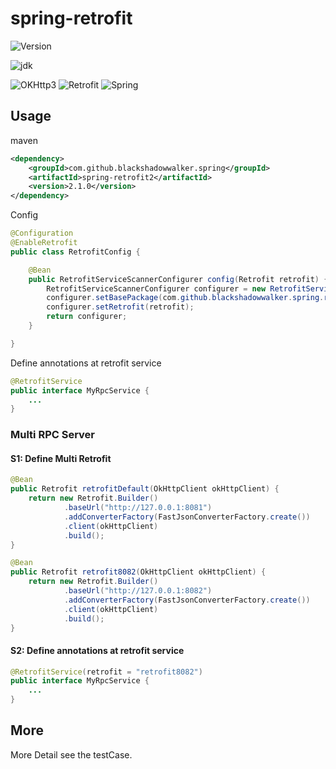 # spring-retrofit

![Version](https://img.shields.io/badge/Version-0.0.1-blue.svg)

![jdk    ](https://img.shields.io/badge/Jdk-1.7+-blue.svg)

![OKHttp3](https://img.shields.io/badge/OKHttp3-3.3.0-005555.svg)
![Retrofit](https://img.shields.io/badge/Retrofit-2.1.0-005555.svg)
![Spring ](https://img.shields.io/badge/Spring-4.2.5.RELEASE-blue.svg)

## Usage

maven
```xml
<dependency>
    <groupId>com.github.blackshadowwalker.spring</groupId>
    <artifactId>spring-retrofit2</artifactId>
    <version>2.1.0</version>
</dependency>
```

Config

```java
@Configuration
@EnableRetrofit
public class RetrofitConfig {

    @Bean
    public RetrofitServiceScannerConfigurer config(Retrofit retrofit) {
        RetrofitServiceScannerConfigurer configurer = new RetrofitServiceScannerConfigurer();
        configurer.setBasePackage(com.github.blackshadowwalker.spring.retrofit.serviceg.retrofit.service");
        configurer.setRetrofit(retrofit);
        return configurer;
    }

}
```

Define annotations at retrofit service

```java
@RetrofitService
public interface MyRpcService {
    ...
}
```

### Multi RPC Server

#### S1: Define Multi Retrofit

```java
@Bean
public Retrofit retrofitDefault(OkHttpClient okHttpClient) {
    return new Retrofit.Builder()
            .baseUrl("http://127.0.0.1:8081")
            .addConverterFactory(FastJsonConverterFactory.create())
            .client(okHttpClient)
            .build();
}

@Bean
public Retrofit retrofit8082(OkHttpClient okHttpClient) {
    return new Retrofit.Builder()
            .baseUrl("http://127.0.0.1:8082")
            .addConverterFactory(FastJsonConverterFactory.create())
            .client(okHttpClient)
            .build();
}
```

#### S2: Define annotations at retrofit service

```java
@RetrofitService(retrofit = "retrofit8082")
public interface MyRpcService {
    ...
}
```

## More

More Detail see the testCase.
